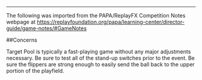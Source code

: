 ***
The following was imported from the PAPA/ReplayFX Competition Notes webpage at https://replayfoundation.org/papa/learning-center/director-guide/game-notes/#GameNotes

##Concerns
            
Target Pool is typically a fast-playing game without any major adjustments necessary. Be sure to test all of the stand-up switches prior to the event. Be sure the flippers are strong enough to easily send the ball back to the upper portion of the playfield.